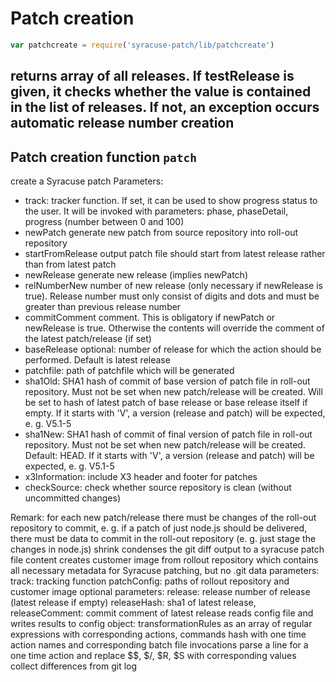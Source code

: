 # Patch creation  
```javascript
var patchcreate = require('syracuse-patch/lib/patchcreate')  
```

returns array of all releases. If testRelease is given, it checks whether the value is contained 
in the list of releases. If not, an exception occurs
automatic release number creation
-------------
## Patch creation function `patch`
create a Syracuse patch
Parameters:
-  track: tracker function. If set, it can be used to show progress status to the user. It will be invoked with parameters:
      phase, phaseDetail, progress (number between 0 and 100)
-  newPatch generate new patch from source repository into roll-out repository
-  startFromRelease output patch file should start from latest release rather than from latest patch
-  newRelease generate new release (implies newPatch)
-  relNumberNew number of new release (only necessary if newRelease is true). Release number must only consist of digits and dots and must be greater than previous release number
-  commitComment comment. This is obligatory if newPatch or newRelease is true. Otherwise the contents will override the comment of the latest patch/release (if set)
-  baseRelease  optional: number of release for which the action should be performed. Default is latest release
-  patchfile: path of patchfile which will be generated
-  sha1Old:  SHA1 hash of commit of base version of patch file in roll-out repository. Must not be set when new patch/release will be created. Will be set to hash of latest patch of base release or base release itself if empty. If it starts with 'V', a version (release and patch) will be expected, e. g. V5.1-5
-  sha1New:  SHA1 hash of commit of final version of patch file in roll-out repository. Must not be set when new patch/release will be created. Default: HEAD. If it starts with 'V', a version (release and patch) will be expected, e. g. V5.1-5
-  x3Information: include X3 header and footer for patches
-  checkSource: check whether source repository is clean (without uncommitted changes)

  Remark: for each new patch/release there must be changes of the roll-out repository to commit, e. g. if a patch of just node.js should be delivered, there must be data to commit in the roll-out repository
   (e. g. just stage the changes in node.js)
shrink
condenses the git diff output to a syracuse patch file content
creates customer image from rollout repository which contains all necessary metadata for Syracuse patching, but no .git data
parameters:
track: tracking function
 patchConfig: paths of rollout repository and customer image
optional parameters:
release: release number of release (latest release if empty)
releaseHash: sha1 of latest release,
releaseComment: commit comment of latest release 
reads config file and writes results to config object: transformationRules as an array of regular expressions with corresponding actions,
 commands hash with one time action names and corresponding batch file invocations
parse a line for a one time action and replace $$, $/, $R, $S with corresponding values
collect differences from git log
